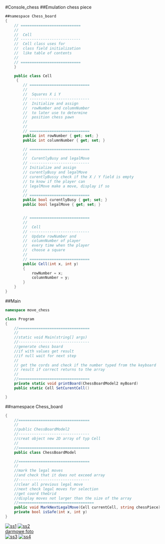 #Console_chess
##Emulation chess piece

```cs
##namespace Chess_board
{
    // ===========================
    //
    //  Cell
    // ---------------------------
    //  Cell class uses for 
    //  class field initialization
    //  like table of contents
    //
    // ===========================
	}

    public class Cell
	 {
        // ===========================
        //
        //  Squares X i Y
        // ---------------------------
        //  Initialize and assign
        //  rowNumber and columnNumber
        //  to later use to determine
        //  position chess pawn
        //  
        //
        // ===========================
        public int rowNumber { get; set; } 
        public int columnNumber { get; set; }

        // ===========================
        //
        //  CurentlyBusy and legalMove
        // ---------------------------
        // Initialize and assign
        // curentlyBusy and legalMove
        // curentlyBussy check if the X / Y field is empty
        // to know if the player can
        // legalMove make a move, display if so
        //
        // ===========================
        public bool curentlyBusy { get; set; }
        public bool legalMove { get; set; }


        // ===========================
        //
        //  Cell
        // ---------------------------
        //  Update rowNumber and
        //  columnNumber of player
        //  every time when the player
        //  choose a square
        //
        // ===========================
        public Cell(int x, int y)
        {
            rowNumber = x;
            columnNumber = y;
        }
    }
}
```
##Main
```cs
namespace move_chess

class Program
{
    //================================
    //
    //static void Main(string[] args)
    //--------------------------------
    //generate chess board
    //if with values get result
    //if null wait for next step
    //
    // get the cords and check if the number typed from the keyboard
    // result if correct returns to the array
    //
    //================================
    private static void printBoard(ChessBoardModel2 myBoard)
    public static Cell SetCurentCell()

}
```

##namespace Chess_board
```cs
{
    //================================
    //
    //public ChessBoardModel2
    //--------------------------------
    //creat object new 2D array of typ Cell
    //
    //================================
    public class ChessBoardModel

    //================================
    //
    //mark the legal moves
    //and check that it does not exceed array
    //--------------------------------
    //clear all previous legal move
    //next check legal moves for selection
    //get coord theGrid
    //display moves not larger than the size of the array
    //==================================
    public void MarkNextLegalMove(Cell currentCell, string chessPiece)
    private bool isSafe(int x, int y)
}
```
<a href="https://ibb.co/1qpkTrh"><img src="https://i.ibb.co/MVjm7cW/ss1.png" alt="ss1" border="0"></a>
<a href="https://ibb.co/0XLLT5q"><img src="https://i.ibb.co/b3VVTt1/ss2.png" alt="ss2" border="0"></a><br /><a target='_blank' href='https://pl.imgbb.com/'>darmowe foto</a><br />
<a href="https://ibb.co/zPzRhKJ"><img src="https://i.ibb.co/L93tz45/ss3.png" alt="ss3" border="0"></a>
<a href="https://ibb.co/gzprRbW"><img src="https://i.ibb.co/1850mYX/ss4.png" alt="ss4" border="0"></a>
